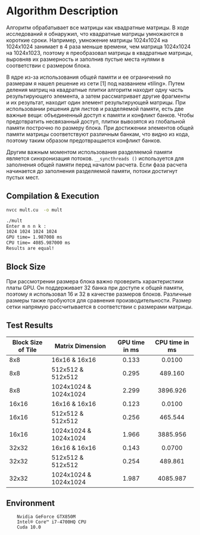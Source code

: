 # Algorithm Description

Алгоритм обрабатывает все матрицы как квадратные матрицы. В ходе исследований я обнаружил, что квадратные матрицы умножаются в короткие сроки. Например, умножение матрицы 1024x1024 на 1024x1024 занимает в 4 раза меньше времени, чем матрица 1024x1024 на 1024x1023, поэтому я преобразовал матрицы в квадратные матрицы, выровняв их размерность и заполнив пустые места нулями в соответствии с размером блока.

В ядре из-за использования общей памяти и ее ограничений по размерам я нашел решение из сети [1] под названием «tiling». Путем деления матриц на квадратные плитки алгоритм находит одну часть результирующего элемента, а затем рассматривает другие фрагменты и их результат, находит один элемент результирующей матрицы. При использовании решения для листов и разделяемой памяти, есть две важные вещи: объединенный доступ к памяти и конфликт банков. Чтобы предотвратить несвязанный доступ, плитки вывозятся из глобальной памяти построчно по размеру блока. При достижении элементов общей памяти матрицы соответствуют различным банкам, что видно из кода, поэтому таким образом предотвращается конфликт банков.

Другим важным моментом использования разделяемой памяти является синхронизация потоков. `__syncthreads ()` используется для заполнения общей памяти перед началом расчета. Если фаза расчета начинается до заполнения разделяемой памяти, потоки достигнут пустых мест.

## Compilation & Execution

```bash
nvcc mult.cu  -o mult

./mult
Enter m n n k :
1024 1024 1024 1024
GPU time= 1.987008 ms
CPU time= 4085.987000 ms
Results are equal!

```

## Block Size

При рассмотрении размера блока важно проверить характеристики платы GPU. Он поддерживает 32 банка при доступе к общей памяти, поэтому я использовал 16 и 32 в качестве размеров блоков. Различные размеры также пробуются для сравнения производительности. Размер сетки напрямую рассчитывается в соответствии с размерами матрицы.

## Test Results

Block Size of Tile | Matrix Dimension | GPU time in ms | CPU time in ms
--- | --- | :---:|:---:
8x8   | 16x16 & 16x16         |0.133    |0.0100
8x8   | 512x512 & 512x512     |0.295    |489.160
8x8   | 1024x1024 & 1024x1024 |2.299    |3896.926
16x16 | 16x16 & 16x16         |0.123    |0.0100
16x16 | 512x512 & 512x512     | 0.256 |465.544
16x16 | 1024x1024 & 1024x1024 | 1.966       |3885.956
32x32 | 16x16 & 16x16         | 0.143|0.0700
32x32 | 512x512 & 512x512     | 0.254       | 489.861
32x32 | 1024x1024 & 1024x1024 | 1.987|4085.987

## Environment
        Nvidia GeForce GTX850M
        Intel® Core™ i7-4700HQ CPU
        Cuda 10.0
